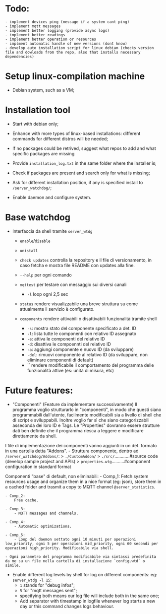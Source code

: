 # Todo:
    - implement devices ping (message if a system cant ping)
    - implement mqtt messages
    - implement better logging (provide async logs)
    - implement better readings 
    - implement better operation or resources
    - implment automatic handle of new versions (dont know)
    - develop auto installation script for linux debian (checks version file and dowloads from the repo, also that installs necessary dependencies)

# Setup linux-compilation machine
- Debian system, such as a VM;

# Installation tool 
- Start with debian only;
    
- Enhance with more types of linux-based installations: different commands for different distros will be needed;
    
- If no packages could be retrived, suggest what repos to add and what specific packages are missing
    
- Provide `installation_log.txt` in the same folder where the installer is;
    
- Check if packages are present and search only for what is missing;
    
- Ask for different installation position, if any is specified install to `/server_watchdog/`;
    
- Enable daemon and configure system. 

# Base watchdog
- Interfaccia da shell tramite `server_wtdg`
    - `enable`/`disable`
    - `unistall`
    - `check updates` controlla la repository e il file di versionamento, in caso fetcha e mostra file README con updates alla fine.
    - `--help` per ogni comando 
    - `mqttest` per testare con messaggio sui diversi canali
        - `-l` loop ogni 2,5 sec
    - `status` rendere visualizzabile una breve struttura su come attualmente il servizio è configurato.

    - `components` rendere attivabili o disattivabili funzionalità tramite shell
        - `-s`: mostra stato del componente specificato a det. ID
        - `-l`: lista tutte le componenti con relativo ID assegnato
        - `-e`: attiva le componenti del relativo ID
        - `-d`: disattiva le compoennti del relativo ID
        - `-a`: aggiungi componente e nuovo ID (da sviluppare)
        - `-del`: rimuovi componente al relativo ID (da sviluppare, non eliminare componenti di default)
        - `` rendere modificabile il comportamento del programma delle funzionalità attive (es: unità di misura, etc)

# Future features:  
- "Componenti" (Feature da implementare successivamente)
Il programma voglio strutturarlo in "componenti", in modo che questi siano programmabili dall'utente, facilmente modificabili sia a livello di shell che di script e sviluppabili.
Inoltre voglio far sì che siano categorizzabili asseconda dei loro ID e Tags.
Le "Properties" dovranno essere strutture dati ben definite che il programma riesca a leggere e modificare direttamente da shell.

I file di implementazione dei componenti vanno aggiunti in un det. formato in una cartella detta "Addons".
    - Struttura componente, dentro ad `/server_watchdog/Addons/`:
        > `./CustomAddon/`
            > `./src/`............#source code (develop sample project and APIs)
            > `properties.wtg`..........#component configuration in standard format

Componenti "base" di default, non eliminabili:
    - Comp_1: 
        Fetch system resources usage and organize them in a nice format (eg: json), store them in a cached folder and trasmit a copy to MQTT channel `@server_statistics`.
        
    - Comp_2: 
        Free cache.

    - Comp_3: 
        - MQTT messages and channels.

    - Comp_4: 
        - Automatic optimizations.

    - Comp_5: 
        - Loop del daemon settato ogni 10 minuti per operazioni low_priority, ogni 5 per operazioni mid_priority, ogni 60 secondi per operazioni high_priority. Modificabile via shell.
    
    - Ogni parametro del programma modificabile via sintassi predefinita da me su un file nella cartella di installazione `config.wtd` o simile.

- Enable different log levels by shell for log on different components:
    eg: `server_wtdg -l 15`:
    - `1` stands for "debug infos";
    - `5` for "mqtt messages sent";
    - specifying both means our log file will include both in the same one;
    - Add separator with timestamp in logfile whenever log starts a new day or this command changes logs behaviour.